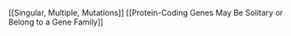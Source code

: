 [[Singular, Multiple, Mutations]]
[[Protein-Coding Genes May Be Solitary or Belong to a Gene Family]]

